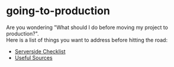 # going-to-production

Are you wondering "What should I do before moving my project to production?".  
Here is a list of things you want to address before hitting the road:

* [Serverside Checklist](serverside-checklist.md)
* [Useful Sources](sources.md)

